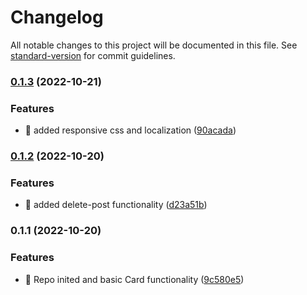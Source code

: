 # Changelog

All notable changes to this project will be documented in this file. See [standard-version](https://github.com/conventional-changelog/standard-version) for commit guidelines.

### [0.1.3](https://github.com/Kratso/Cleverpy/compare/v0.1.2...v0.1.3) (2022-10-21)


### Features

* 🎸 added responsive css and localization ([90acada](https://github.com/Kratso/Cleverpy/commit/90acadadc32e0b95fda1eff3dd5afe934e19ec92))

### [0.1.2](https://github.com/Kratso/Cleverpy/compare/v0.1.1...v0.1.2) (2022-10-20)


### Features

* 🎸 added delete-post functionality ([d23a51b](https://github.com/Kratso/Cleverpy/commit/d23a51b59cf8a30bfcf68684b2de1b8b051ab5f3))

### 0.1.1 (2022-10-20)


### Features

* 🎸 Repo inited and basic Card functionality ([9c580e5](https://github.com/Kratso/Cleverpy/commit/9c580e58864542d1fb905633b9bba60d8bdaec11))
